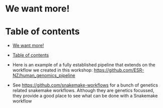 # We want more!

# Table of contents

- [We want more!](#we-want-more)
- [Table of contents](#table-of-contents)

- Here is an example of a fully established pipeline that extends on the workflow we created in this workshop: https://github.com/ESR-NZ/human_genomics_pipeline

- See https://github.com/snakemake-workflows for a bunch of genetics related snakemake workflows. Although they are genetics focussed, they provide a good place to see what can be done with a Snakemake workflow
